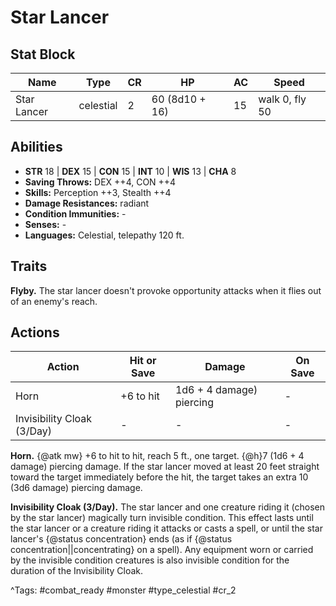 # Star Lancer

## Stat Block

| Name | Type | CR | HP | AC | Speed |
|------|------|----|----|----|-------|
| Star Lancer | celestial | 2 | 60 (8d10 + 16) | 15 | walk 0, fly 50 |

## Abilities

- **STR** 18 | **DEX** 15 | **CON** 15 | **INT** 10 | **WIS** 13 | **CHA** 8
- **Saving Throws:** DEX ++4, CON ++4  
- **Skills:** Perception ++3, Stealth ++4  
- **Damage Resistances:** radiant  
- **Condition Immunities:** -  
- **Senses:** -  
- **Languages:** Celestial, telepathy 120 ft.

## Traits

**Flyby.** The star lancer doesn't provoke opportunity attacks when it flies out of an enemy's reach.


## Actions

| Action | Hit or Save | Damage | On Save |
|--------|--------------|--------|----------|
| Horn | +6 to hit | 1d6 + 4 damage) piercing | - |
| Invisibility Cloak (3/Day) | - | - | - |

**Horn.** {@atk mw} +6 to hit to hit, reach 5 ft., one target. {@h}7 (1d6 + 4 damage) piercing damage. If the star lancer moved at least 20 feet straight toward the target immediately before the hit, the target takes an extra 10 (3d6 damage) piercing damage.

**Invisibility Cloak (3/Day).** The star lancer and one creature riding it (chosen by the star lancer) magically turn invisible condition. This effect lasts until the star lancer or a creature riding it attacks or casts a spell, or until the star lancer's {@status concentration} ends (as if {@status concentration||concentrating} on a spell). Any equipment worn or carried by the invisible condition creatures is also invisible condition for the duration of the Invisibility Cloak.


^Tags: #combat_ready #monster #type_celestial #cr_2